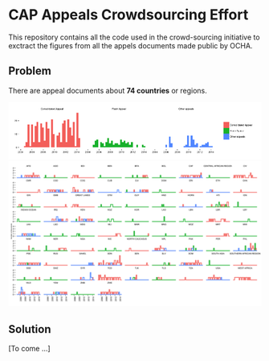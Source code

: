 CAP Appeals Crowdsourcing Effort
================================

This repository contains all the code used in the crowd-sourcing initiative to exctract the figures from all the appels documents made public by OCHA.


Problem
-------

There are appeal documents about **74 countries** or regions.

![Comparing appeals by type and different plots.](plot/bar_plot_fixed_scale.png)
![Comparing the type of appeals by country / crisis.](plot/steps_country.png)


Solution
--------

[To come ...]